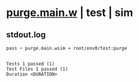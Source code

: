 # [purge.main.w](../../../../../../examples/tests/sdk_tests/queue/purge.main.w) | test | sim

## stdout.log
```log
pass ─ purge.main.wsim » root/env0/test:purge
 
 
Tests 1 passed (1)
Test Files 1 passed (1)
Duration <DURATION>
```

